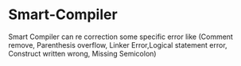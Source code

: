 # Smart-Compiler
Smart Compiler can re correction some specific error like (Comment remove, Parenthesis overflow, Linker Error,Logical statement error,  Construct written wrong, Missing Semicolon)
